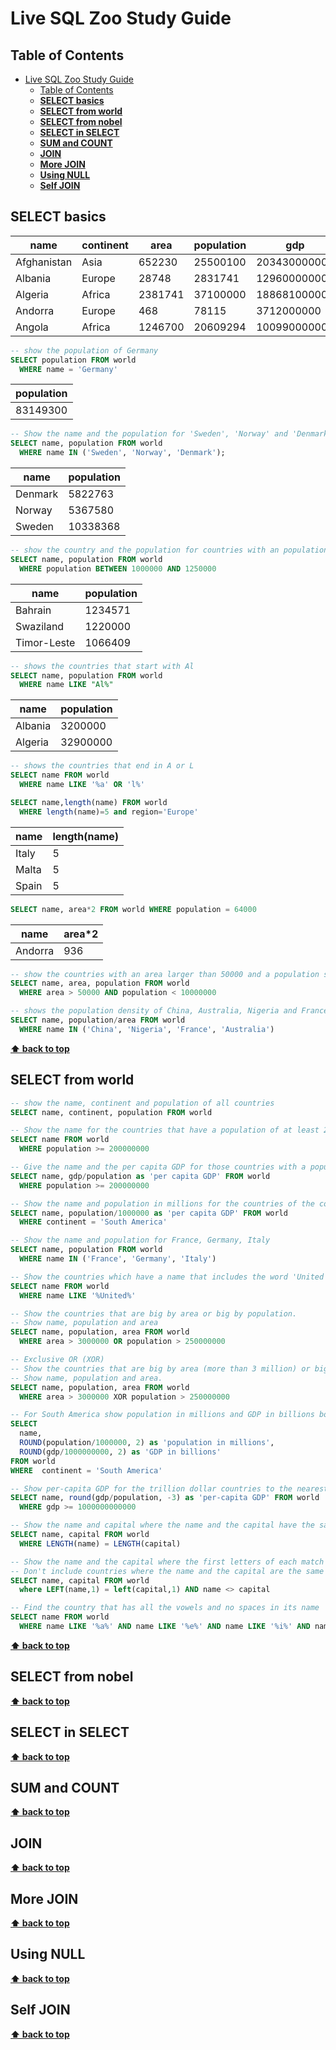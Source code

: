 # Live SQL Zoo Study Guide

## Table of Contents

- [Live SQL Zoo Study Guide](#live-sql-zoo-study-guide)
  - [Table of Contents](#table-of-contents)
  - [**SELECT basics**](#select-basics)
  - [**SELECT from world**](#select-from-world)
  - [**SELECT from nobel**](#select-from-nobel)
  - [**SELECT in SELECT**](#select-in-select)
  - [**SUM and COUNT**](#sum-and-count)
  - [**JOIN**](#join)
  - [**More JOIN**](#more-join)
  - [**Using NULL**](#using-null)
  - [**Self JOIN**](#self-join)

## **SELECT basics**

| name        | continent | area    | population | gdp          |
| ----------- | --------- | ------- | ---------- | ------------ |
| Afghanistan | Asia      | 652230  | 25500100   | 20343000000  |
| Albania     | Europe    | 28748   | 2831741    | 12960000000  |
| Algeria     | Africa    | 2381741 | 37100000   | 188681000000 |
| Andorra     | Europe    | 468     | 78115      | 3712000000   |
| Angola      | Africa    | 1246700 | 20609294   | 100990000000 |


```sql
-- show the population of Germany
SELECT population FROM world 
  WHERE name = 'Germany'
```

| population |
| ---------- |
| 83149300   |

```sql
-- Show the name and the population for 'Sweden', 'Norway' and 'Denmark'
SELECT name, population FROM world
  WHERE name IN ('Sweden', 'Norway', 'Denmark');
```

| name    | population |
| ------- | ---------- |
| Denmark | 5822763    |
| Norway  | 5367580    |
| Sweden  | 10338368   |

```sql
-- show the country and the population for countries with an population between 1,000,000 and 1,250,000
SELECT name, population FROM world
  WHERE population BETWEEN 1000000 AND 1250000
```

| name        | population |
| ----------- | ---------- |
| Bahrain     | 1234571    |
| Swaziland   | 1220000    |
| Timor-Leste | 1066409    |

```sql
-- shows the countries that start with Al
SELECT name, population FROM world
  WHERE name LIKE "Al%"
```

| name    | population |
| ------- | ---------- |
| Albania | 3200000    |
| Algeria | 32900000   |

```sql
-- shows the countries that end in A or L
SELECT name FROM world
  WHERE name LIKE '%a' OR 'l%'
```

```sql
SELECT name,length(name) FROM world
  WHERE length(name)=5 and region='Europe'
```

| name  | length(name) |
| ----- | ------------ |
| Italy | 5            |
| Malta | 5            |
| Spain | 5            |

```sql
SELECT name, area*2 FROM world WHERE population = 64000
```

| name    | area*2 |
| ------- | ------ |
| Andorra | 936    |


```sql
-- show the countries with an area larger than 50000 and a population smaller than 10000000
SELECT name, area, population FROM world
  WHERE area > 50000 AND population < 10000000
```

```sql
-- shows the population density of China, Australia, Nigeria and France
SELECT name, population/area FROM world
  WHERE name IN ('China', 'Nigeria', 'France', 'Australia')
```

**[⬆ back to top](#table-of-contents)**

## **SELECT from world**

```sql
-- show the name, continent and population of all countries
SELECT name, continent, population FROM world
```

```sql
-- Show the name for the countries that have a population of at least 200 million
SELECT name FROM world
  WHERE population >= 200000000
```

```sql
-- Give the name and the per capita GDP for those countries with a population of at least 200 million
SELECT name, gdp/population as 'per capita GDP' FROM world
  WHERE population >= 200000000
```

```sql
-- Show the name and population in millions for the countries of the continent 'South America'
SELECT name, population/1000000 as 'per capita GDP' FROM world
  WHERE continent = 'South America'
```

```sql
-- Show the name and population for France, Germany, Italy
SELECT name, population FROM world
  WHERE name IN ('France', 'Germany', 'Italy')
```

```sql
-- Show the countries which have a name that includes the word 'United'
SELECT name FROM world
  WHERE name LIKE '%United%'
```

```sql
-- Show the countries that are big by area or big by population. 
-- Show name, population and area
SELECT name, population, area FROM world
  WHERE area > 3000000 OR population > 250000000
```

```sql
-- Exclusive OR (XOR)
-- Show the countries that are big by area (more than 3 million) or big by population (more than 250 million) but not both
-- Show name, population and area.
SELECT name, population, area FROM world
  WHERE area > 3000000 XOR population > 250000000
```

```sql
-- For South America show population in millions and GDP in billions both to 2 decimal places
SELECT 
  name, 
  ROUND(population/1000000, 2) as 'population in millions', 
  ROUND(gdp/1000000000, 2) as 'GDP in billions'  
FROM world
WHERE  continent = 'South America'
```

```sql
-- Show per-capita GDP for the trillion dollar countries to the nearest $1000
SELECT name, round(gdp/population, -3) as 'per-capita GDP' FROM world
  WHERE gdp >= 1000000000000
```

```sql
-- Show the name and capital where the name and the capital have the same number of characters
SELECT name, capital FROM world
  WHERE LENGTH(name) = LENGTH(capital)
```

```sql
-- Show the name and the capital where the first letters of each match
-- Don't include countries where the name and the capital are the same word
SELECT name, capital FROM world 
  where LEFT(name,1) = left(capital,1) AND name <> capital
```

```sql
-- Find the country that has all the vowels and no spaces in its name
SELECT name FROM world
  WHERE name LIKE '%a%' AND name LIKE '%e%' AND name LIKE '%i%' AND name LIKE '%o%' AND name LIKE '%u%' AND name NOT LIKE '% %'
```

**[⬆ back to top](#table-of-contents)**

## **SELECT from nobel**

**[⬆ back to top](#table-of-contents)**

## **SELECT in SELECT**

**[⬆ back to top](#table-of-contents)**

## **SUM and COUNT**

**[⬆ back to top](#table-of-contents)**

## **JOIN**

**[⬆ back to top](#table-of-contents)**

## **More JOIN**

**[⬆ back to top](#table-of-contents)**

## **Using NULL**

**[⬆ back to top](#table-of-contents)**

## **Self JOIN**

**[⬆ back to top](#table-of-contents)**
